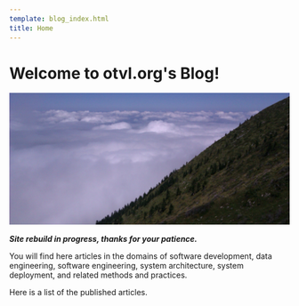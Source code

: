 ```yaml
---
template: blog_index.html
title: Home
---
```


# Welcome to otvl.org's Blog!

<img markdown="1" src=images/picCagire.jpg title="Pic Cagire" alt="Home image" class="img-fluid">

**_Site rebuild in progress, thanks for your patience._**

You will find here articles in the domains of software development,
data engineering, software engineering, system architecture, system deployment,
and related methods and practices.

Here is a list of the published articles.

